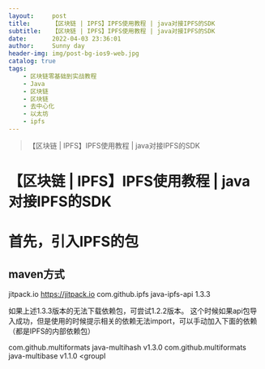```yaml
---
layout:     post
title:      【区块链 | IPFS】IPFS使用教程 | java对接IPFS的SDK
subtitle:   【区块链 | IPFS】IPFS使用教程 | java对接IPFS的SDK
date:       2022-04-03 23:36:01
author:     Sunny day
header-img: img/post-bg-ios9-web.jpg
catalog: true
tags:
    - 区块链零基础到实战教程
    - Java
    - 区块链
    - 区块链
    - 去中心化
    - 以太坊
    - ipfs
---
```


>【区块链 | IPFS】IPFS使用教程 | java对接IPFS的SDK

# 【区块链 | IPFS】IPFS使用教程 | java对接IPFS的SDK


# 首先，引入IPFS的包

## maven方式

<repositories> <repository> <id>jitpack.io</id> <url>https://jitpack.io</url> </repository> </repositories> <dependency> <groupId>com.github.ipfs</groupId> <artifactId>java-ipfs-api</artifactId> <version>1.3.3</version> </dependency>

如果上述1.3.3版本的无法下载依赖包，可尝试1.2.2版本。
这个时候如果api包导入成功，但是使用的时候提示相关的依赖无法import，可以手动加入下面的依赖（都是IPFS的内部依赖包）

<dependency> <groupId>com.github.multiformats</groupId> <artifactId>java-multihash</artifactId> <version>v1.3.0</version> </dependency> <dependency> <groupId>com.github.multiformats</groupId> <artifactId>java-multibase</artifactId> <version>v1.1.0</version> </dependency> <dependency> <groupI
